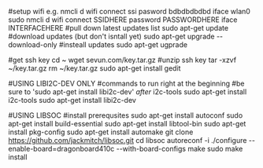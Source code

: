 #setup wifi e.g. nmcli d wifi connect ssi pasword bdbdbdbdbd iface wlan0
sudo nmcli d wifi connect SSIDHERE password PASSWORDHERE iface INTERFACEHERE
#pull down latest updates list
sudo apt-get update
#download updates (but don't isntall yet)
sudo apt-get upgrade --download-only
#insteall updates
sudo apt-get ugprade


#get ssh key
cd  ~
wget sevun.com/key.tar.gz
#unzip ssh key
tar -xzvf ~/key.tar.gz
rm ~/key.tar.gz
sudo apt-get install gedit


#USING LIBI2C-DEV ONLY
#commands to run right at the beginning
#be sure to 'sudo apt-get install libi2c-dev' *after* i2c-tools
sudo apt-get install i2c-tools
sudo apt-get install libi2c-dev

#USING LIBSOC
#install prerequsites
sudo apt-get install autoconf
sudo apt-get install build-essential
sudo apt-get install libtool-bin
sudo apt-get install pkg-config
sudo apt-get install automake
git clone https://github.com/jackmitch/libsoc.git
cd libsoc
autoreconf -i
./configure --enable-board=dragonboard410c --with-board-configs
make
sudo make install